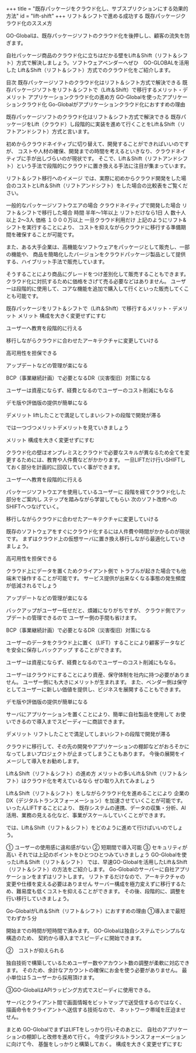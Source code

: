 +++
title = "既存パッケージをクラウド化し、サブスプリクションにする効果的方法"
id = "lift-shift"
+++
リフト＆シフトで進める成功する
既存パッケージクラウド化のススメ方

GO-Globalは、既存パッケージソフトのクラウド化を後押しし、顧客の流失を防ぎます。

自社パッケージ商品のクラウド化に立ちはだかる壁をLift＆Shift（リフト＆シフト）方式で解決しましょう。ソフトウェアベンダーへぜひ　GO-GLOBALを活用した Lift＆Shift（リフト＆シフト）方式でのクラウド化をご紹介します。

目次
既存パッケージソフトのクラウド化はリフト＆シフト方式で解決できる
既存パッケージソフトをリフト＆シフトで（Lift＆Shift）で移行するメリット・デメリット
アプリケーションクラウド化の進め方
GO-Globalを使ったアプリケーションクラウド化
Go-Globalがアプリケーションクラウド化におすすめの理由

既存パッケージソフトのクラウド化はリフト＆シフト方式で解決できる
既存パッケージをLift（クラウド）し段階的に実装を進めて行くことをLift＆Shift（リフトアンドシフト）方式と言います。

初めからクラウドネイティブに切り替えて、開発することができればいいのですが、 コストや人材の確保、開発までの時間を考えるといきなり、クラウドネイティブに手が出しづらいのが現状です。 そこで、Lift＆Shift（リフトアンドシフト）という手法で段階的にクラウドに置き換える手法に注目が集まっています。

リフト＆シフト移行へのイメージ
では、実際に初めからクラウド開発をした場合のコストとLift＆Shift（リフトアンドシフト）をした場合の比較表をご覧ください。

一般的なパッケージソフトウエアの場合
クラウドネイティブで開発した場合	リフト＆シフトで移行した場合
時間	半年～1年以上	リフトだけなら1日
人	数十人以上	2～3人
価格	１０００万以上	一旦クラウド利用だけ
上記のようにリフト&シフトを実行することにより、
コストを抑えながらクラウドに移行する準備期間を確保することが可能です。

また、ある大手企業は、高機能なソフトウェアをパッケージとして販売し、一部の機能や、 商品を簡略化したバージョンをクラウドパッケージ製品として提供する、ハイブリット手法で販売しています。

そうすることにより商品にグレードをつけ差別化して販売することもできます。
クラウド化に対抗するために価格をさげて売る必要などはありません。
ユーザーは段階的に使用して、コアな機能を追加で購入して行くといった販売してくことも可能です。


既存パッケージをリフト＆シフトで（Lift＆Shift）で移行するメリット・デメリット
メリット
構成を大きく変更せずにすむ

ユーザーへ教育を段階的に行える

移行しながらクラウドに合わせたアーキテクチャに変更していける

高可用性を担保できる

アップデートなどの管理が楽になる

BCP（事業継続計画）で必要となるDR（災害復旧）対策になる

ユーザーは資産にならず、経費となるのでユーザーのコスト削減にもなる

デモ版や評価版の提供が簡単になる

デメリット
liftしたことで満足してしまいシフトの段階で開発が滞る

では一つづつメリットデメリットを見ていきましょう


メリット
構成を大きく変更せずにすむ


クラウド化の壁はオンプレミスとクラウドで必要なスキルが異なるため全てを変更するためには、教育や人件費などがかかります。 一旦LIFTだけ行いSHIFTしておく部分を計画的に回収していく事ができます。

ユーザーへ教育を段階的に行える

パッケージソフトウエアを使用しているユーザーに 段階を経てクラウド化した部分をご案内し ステップを踏みながら学習してもらい 次のソフト改修へのSHIFTへつなげていく。

移行しながらクラウドに合わせたアーキテクチャに変更していける


既存のソフトウェアをすぐにクラウド化するには人件費や時間がかかるのが現状です。 まずはクラウド上の仮想サーバに置き換え移行しながら最適化していきましょう。

高可用性を担保できる

クラウド上にデータを置くためクライアント側で トラブルが起きた場合でも他端末で操作することが可能です。 サービス提供が出来なくなる事態の発生頻度が低減されるでしょう

アップデートなどの管理が楽になる


バックアップがユーザー任せだと、煩雑になりがちですが、 クラウド側でアップデートの管理できるので ユーザー側の手間も省けます。

BCP（事業継続計画）で必要となるDR（災害復旧）対策になる

ユーザーのデータをクラウド上に置く（LIFT）することにより顧客データなどを安全に保存しバックアップ することができます。

ユーザーは資産にならず、経費となるのでユーザーのコスト削減にもなる。


ユーザーはクラウドにすることにより資産、保守体制を社内に持つ必要がありません。 ユーザー側にも大きにメリットが生まれます。 また、ベンダー側は保守としてユーザーに新しい価値を提供し、ビジネスを展開することもできます。

デモ版や評価版の提供が簡単になる

サーバにアプリケーションを置くことにより、簡単に自社製品を使用して お使いできるので導入までスピーディーに商談できます。




デメリット
リフトしたことで満足してしまいシフトの段階で開発が滞る

クラウドに移行して、その先の開発やアプリケーションの棚卸などがおろそかになってしまいプロジェクトが止まってしまうこともあります。 今後の展開をイメージして導入をお勧めします。





Lift＆Shift（リフト＆シフト）の進め方
メリットの多いLift＆Shift（リフト＆シフト）はクラウド化を考えているなら ぜひ取り入れてみましょう

Lift＆Shift（リフト＆シフト）をしながらクラウド化を進めることにより 企業のDX（デジタルトランスフォーメーション）を加速させていくことが可能です。 いったんLIFTすることにより、 既存システムの連携、データの収集・分析、AI活用、業務の見える化など、事業がスケールしていくことができます。

では、Lift＆Shift（リフト＆シフト）をどのように進めて行けばいいのでしょう。

① ユーザーの使用感に違和感がない
② 短期間で導入可能
③ セキュリティが高い
それでは上記のポイントをひとつひとつみていきましょう
GO-Globalを使ったLift＆Shift（リフト＆シフト）
では、早速GO-Globalを活用したLift＆Shift（リフト＆シフト）の方法をご紹介します。 Go-Globalのサーバーに自社アプリケーションをまずはリフトします。 リフトするだけなので、アーキテクチャの変更や仕様を変える必要はありません サーバー構成を極力変えずに移行するため、難易度も低くコストを抑えることができます。 その後、段階的に、調整を行い移行していきましょう。

Go-GlobalがLift＆Shift（リフト＆シフト）におすすめの理由
①導入まで最短でわずか５分

開始までの時間が短時間で済みます。 GO-Globalは独自システムでシンプルな構造のため、 契約から導入までスピーディに開始できます。




②　コストが抑えられる

独自技術で構築しているためユーザー数やアカウント数の調整が柔軟に対応できます。 そのため、余計なアカウントの確保にお金を使う必要がありません。 最小単位は５ユーザーから採用頂けます。


③GO-GlobalはAPIラッピング方式でスピーディに使用できる。

サーバとクライアント間で画面情報をビットマップで送受信するのではなく、 描画命令をクライアントへ送信する技術なので、 ネットワーク帯域を圧迫ませせん。

まとめ
GO-GlobalでまずはLIFTをしっかり行いそのあとに、 自社のアプリケーションの棚卸しと改修を進めて行く。 今度デジタルトランスフォーメーションに向けて今、 基盤をしっかりと構築しておく。 構成を大きく変更せずにすむ
